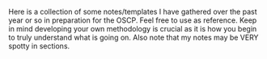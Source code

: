 Here is a collection of some notes/templates I have gathered over the past year or so in preparation for the OSCP. Feel free to use as reference. Keep in mind developing your own methodology is crucial as it is how you begin to truly understand what is going on. Also note that my notes may be VERY spotty in sections.
